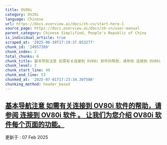 ```yaml
---
title: OV80i
category: OV20i
language: Chinese
url: https://docs.overview.ai/docs/zh-cn/start-here-1
source_page: https://docs.overview.ai/docs/zh-cn/user-manual
parent_category: Chinese Simplified, People's Republic of China
is_individual_article: true
scraped_at: '2025-06-30T17:19:37.853277'
chunk_id: '24957389'
chunk_index: 2
total_chunks: 6
chunk_title: 基本导航注意 如需有关连接到 OV80i 软件的帮助，请参阅 连接到 OV80i 软件 。 让我们为您介绍 OV80i 软件每个页面的功能。/docs/zh-cn/ov80i-basic-nav
chunk_level: 2
chunk_start_line: 49
chunk_end_line: 53
chunked_at: '2025-07-01T17:23:34.307588'
chunking_method: header_based
---
```


## [基本导航注意 如需有关连接到 OV80i 软件的帮助，请参阅 连接到 OV80i 软件 。 让我们为您介绍 OV80i 软件每个页面的功能。](/docs/zh-cn/ov80i-basic-navigation)

更新于 : 07 Feb 2025
